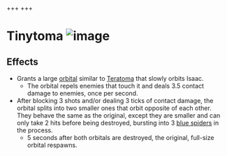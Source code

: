 +++
+++

 # Tinytoma ![image](/image/Tinytoma.png) 

Effects
---------


* Grants a large [orbital](/wiki/Familiar#Orbital_Familiars "Familiar") similar to [Teratoma](/wiki/Teratoma "Teratoma") that slowly orbits Isaac.
	+ The orbital repels enemies that touch it and deals 3.5 contact damage to enemies, once per second.
* After blocking 3 shots and/or dealing 3 ticks of contact damage, the orbital splits into two smaller ones that orbit opposite of each other. They behave the same as the original, except they are smaller and can only take 2 hits before being destroyed, bursting into 3 [blue spiders](/wiki/Blue_spider "Blue spider") in the process.
	+ 5 seconds after both orbitals are destroyed, the original, full-size orbital respawns.


